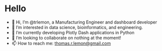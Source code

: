 # Hello
- 👋 Hi, I’m @trlemon, a Manufacturing Engineer and dashboard developer
- 👀 I’m interested in data science, bioinformatics, and engineering.
- 🌱 I’m currently developing Plotly Dash applications in Python
- 💞️ I’m looking to collaborate on nothing at the moment!
- 📫 How to reach me: thomas.r.lemon@gmail.com

<!---
trlemon/trlemon is a ✨ special ✨ repository because its `README.md` (this file) appears on your GitHub profile.
You can click the Preview link to take a look at your changes.
--->
